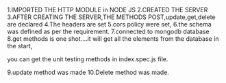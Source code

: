
1.IMPORTED THE HTTP MODULE in NODE JS 
2.CREATED THE SERVER
3.AFTER CREATING THE SERVER,THE METHODS POST,update,get,delete are declared
4.The headers are set
5.cors policy were set,
6.the schema was defined as per the requirement.
7.connected to mongodb database
8.get methods is one shot....it will get all the elements from the database in the start,

you can get the unit testing methods in index.spec.js file.

9.update method was made
10.Delete method was made.
